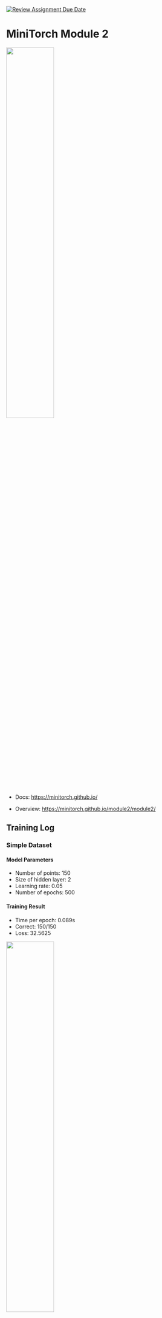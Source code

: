 [![Review Assignment Due Date](https://classroom.github.com/assets/deadline-readme-button-22041afd0340ce965d47ae6ef1cefeee28c7c493a6346c4f15d667ab976d596c.svg)](https://classroom.github.com/a/YFgwt0yY)
# MiniTorch Module 2

<img src="https://minitorch.github.io/minitorch.svg" width="50%">


* Docs: https://minitorch.github.io/

* Overview: https://minitorch.github.io/module2/module2/


## Training Log
### Simple Dataset

#### Model Parameters
* Number of points: 150
* Size of hidden layer: 2
* Learning rate: 0.05
* Number of epochs: 500

#### Training Result
* Time per epoch: 0.089s
* Correct: 150/150
* Loss: 32.5625

<img src="/assets/images/simple.png" width="50%">
<img src="/assets/images/simple_loss.png" width="50%">


### Diag Dataset
#### Model Parameters
* Number of points: 150
* Size of hidden layer: 3
* Learning rate: 0.1
* Number of epochs: 500

#### Training Result
* Time per epoch: 0.133s
* Correct: 148/150
* Loss: 11.7703

<img src="/assets/images/diag.png" width="50%">
<img src="/assets/images/diag_loss.png" width="50%">


### Split Dataset
#### Model Parameters
* Number of points: 150
* Size of hidden layer: 5
* Learning rate: 0.1
* Number of epochs: 500

#### Training Result
* Time per epoch: 0.251s
* Correct: 118/150
* Loss: 59.66

<img src="/assets/images/split.png" width="50%">
<img src="/assets/images/split_loss.png" width="50%">


### XoR Dataset
#### Model Parameters
* Number of points: 150
* Size of hidden layer: 5
* Learning rate: 0.5
* Number of epochs: 500

#### Training Result
* Time per epoch: 0.266s
* Correct: 143/150
* Loss: 17.8042

<img src="/assets/images/xor.png" width="50%">
<img src="/assets/images/xor_loss.png" width="50%">


### Circle Dataset
#### Model Parameters
* Number of points: 150
* Size of hidden layer: 10
* Learning rate: 0.5
* Number of epochs: 500

#### Training Result
* Time per epoch: 0.718s
* Correct: 143/150
* Loss: 13.5430

<img src="/assets/images/circle.png" width="50%">
<img src="/assets/images/circle_loss.png" width="50%">


### Spiral Dataset
#### Model Parameters
* Number of points: 150
* Size of hidden layer: 16
* Learning rate: 0.1
* Number of epochs: 450

#### Training Result
* Time per epoch: 1.735s
* Correct: 88/150
* Loss: 100.1771

After I tried differnt hyperparameters, I found that the model is not able to fit the data well. The loss is not decreasing over time so I stopped the training before it reaches 500 epochs.

<img src="/assets/images/spiral.png" width="50%">
<img src="/assets/images/spiral_loss.png" width="50%">